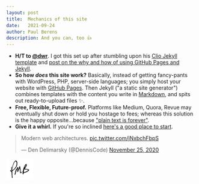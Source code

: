 ```yaml
---
layout: post
title:	Mechanics of this site
date:	2021-09-24
author:	Paul Berens
description: And you can, too 👍
---
```

- **H/T to [@dwr](https://twitter.com/dwr)**. I got this set up after stumbling upon his [Clio Jekyll template](https://github.com/danromero/clio) and [post on the why and how of using GitHub Pages and Jekyll](https://danromero.org/how-this-website-works.html).
- **So how *does* this site work?** Basically, instead of getting fancy-pants with WordPress, PHP, server-side languages; you simply host your website with [GitHub Pages](https://medium.com/8px-magazine/hosting-a-website-for-free-get-started-with-google-domains-github-pages-980986550958). Then Jekyll ("a static site generator") combines templates with the content you write in [Markdown](https://www.markdownguide.org/), and spits out ready-to-upload files ✨.
- **Free, Flexible, Future-proof.** Platforms like Medium, Quora, Revue may eventually shut down or hold you hostage to fees; whereas this solution is the happy opposite...because ["plain text is forever"](https://twitter.com/zeldman/status/667846154114105344).
- **Give it a whirl.** If you're so inclined [here's a good place to start](https://docs.github.com/en/pages/setting-up-a-github-pages-site-with-jekyll).

<blockquote class="twitter-tweet"><p lang="en" dir="ltr">Modern web architectures. <a href="https://t.co/jNxbchFbpS">pic.twitter.com/jNxbchFbpS</a></p>&mdash; Den Delimarsky (@DennisCode) <a href="https://twitter.com/DennisCode/status/1331695899672596480?ref_src=twsrc%5Etfw">November 25, 2020</a></blockquote> <script async src="https://platform.twitter.com/widgets.js" charset="utf-8"></script>

![initials](/assets/images/initials.pmb.71.56.png)